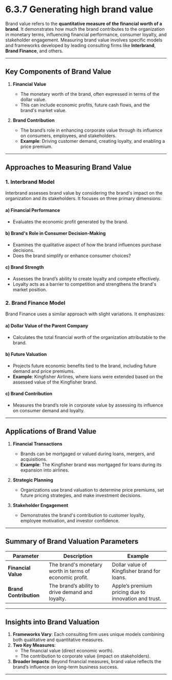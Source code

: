 # 6.3.7 Generating high brand value

Brand value refers to the **quantitative measure of the financial worth of a brand**. It demonstrates how much the brand contributes to the organization in monetary terms, influencing financial performance, consumer loyalty, and stakeholder engagement. Measuring brand value involves specific models and frameworks developed by leading consulting firms like **Interbrand**, **Brand Finance**, and others.

---

## Key Components of Brand Value

1. **Financial Value**  
   - The monetary worth of the brand, often expressed in terms of the dollar value.  
   - This can include economic profits, future cash flows, and the brand's market value.

2. **Brand Contribution**  
   - The brand’s role in enhancing corporate value through its influence on consumers, employees, and stakeholders.  
   - **Example**: Driving customer demand, creating loyalty, and enabling a price premium.

---

## Approaches to Measuring Brand Value

### **1. Interbrand Model**
Interbrand assesses brand value by considering the brand's impact on the organization and its stakeholders. It focuses on three primary dimensions:

#### a) **Financial Performance**  
   - Evaluates the economic profit generated by the brand.

#### b) **Brand's Role in Consumer Decision-Making**  
   - Examines the qualitative aspect of how the brand influences purchase decisions.  
   - Does the brand simplify or enhance consumer choices?

#### c) **Brand Strength**  
   - Assesses the brand’s ability to create loyalty and compete effectively.  
   - Loyalty acts as a barrier to competition and strengthens the brand's market position.

### **2. Brand Finance Model**
Brand Finance uses a similar approach with slight variations. It emphasizes:

#### a) **Dollar Value of the Parent Company**  
   - Calculates the total financial worth of the organization attributable to the brand.

#### b) **Future Valuation**  
   - Projects future economic benefits tied to the brand, including future demand and price premiums.  
   - **Example**: Kingfisher Airlines, where loans were extended based on the assessed value of the Kingfisher brand.  

#### c) **Brand Contribution**  
   - Measures the brand’s role in corporate value by assessing its influence on consumer demand and loyalty.

---

## Applications of Brand Value

1. **Financial Transactions**  
   - Brands can be mortgaged or valued during loans, mergers, and acquisitions.  
   - **Example**: The Kingfisher brand was mortgaged for loans during its expansion into airlines.

2. **Strategic Planning**  
   - Organizations use brand valuation to determine price premiums, set future pricing strategies, and make investment decisions.

3. **Stakeholder Engagement**  
   - Demonstrates the brand's contribution to customer loyalty, employee motivation, and investor confidence.

---

## Summary of Brand Valuation Parameters

| **Parameter**         | **Description**                                                   | **Example**                                           |
|-----------------------|-------------------------------------------------------------------|-----------------------------------------------------|
| **Financial Value**    | The brand's monetary worth in terms of economic profit.          | Dollar value of Kingfisher brand for loans.         |
| **Brand Contribution** | The brand’s ability to drive demand and loyalty.                 | Apple’s premium pricing due to innovation and trust.|

---

## Insights into Brand Valuation

1. **Frameworks Vary**: Each consulting firm uses unique models combining both qualitative and quantitative measures.  
2. **Two Key Measures**:  
   - The financial value (direct economic worth).  
   - The contribution to corporate value (impact on stakeholders).  
3. **Broader Impacts**: Beyond financial measures, brand value reflects the brand’s influence on long-term business success.

---

